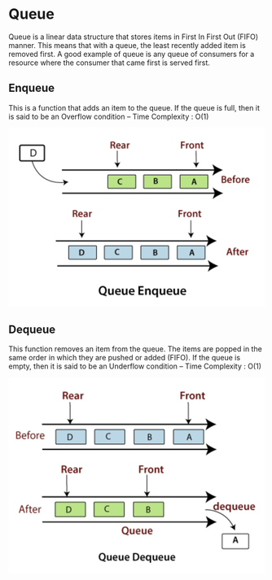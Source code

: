 # Queue

Queue is a linear data structure that stores items in First In First Out (FIFO) manner. This means that with a queue, the least recently added item is removed first. A good example of queue is any queue of consumers for a resource where the consumer that came first is served first.


## Enqueue
This is a function that adds an item to the queue. If the queue is full, then it is said to be an Overflow condition – Time Complexity : O(1)

![Getting Started](enqueue.png)



## Dequeue
This function removes an item from the queue. The items are popped in the same order in which they are pushed or added (FIFO). If the queue is empty, then it is said to be an Underflow condition – Time Complexity : O(1)

![Getting Started](dequeue.png)